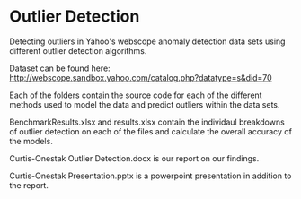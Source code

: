 # Outlier Detection
Detecting outliers in Yahoo's webscope anomaly detection data sets using different outlier detection algorithms.

Dataset can be found here: http://webscope.sandbox.yahoo.com/catalog.php?datatype=s&did=70

Each of the folders contain the source code for each of the different methods used to model the data and predict outliers within the data sets.

BenchmarkResults.xlsx and results.xlsx contain the individaul breakdowns of outlier detection on each of the files and calculate the overall accuracy of the models.

Curtis-Onestak Outlier Detection.docx is our report on our findings.

Curtis-Onestak Presentation.pptx is a powerpoint presentation in addition to the report.
